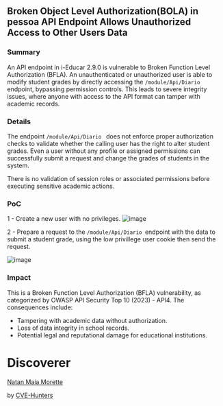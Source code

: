 ## Broken Object Level Authorization(BOLA) in pessoa API Endpoint Allows Unauthorized Access to Other Users Data

### Summary
An API endpoint in i-Educar 2.9.0 is vulnerable to Broken Function Level Authorization (BFLA). An unauthenticated or unauthorized user is able to modify student grades by directly accessing the `/module/Api/Diario `endpoint, bypassing permission controls. This leads to severe integrity issues, where anyone with access to the API format can tamper with academic records.

### Details

The endpoint `/module/Api/Diario ` does not enforce proper authorization checks to validate whether the calling user has the right to alter student grades. Even a user without any profile or assigned permissions can successfully submit a request and change the grades of students in the system.

There is no validation of session roles or associated permissions before executing sensitive academic actions.

### PoC
1 - Create a new user with no privileges.
![image](https://github.com/user-attachments/assets/44b8aa71-ad6c-4e28-af99-0a517cfa5d85)

2 - Prepare a request to the `/module/Api/Diario `endpoint with the data to submit a student grade, using the low privillege user cookie then send the request.

![image](https://github.com/user-attachments/assets/3b84ea52-e492-4a01-919e-9d86792e4353)




### Impact
This is a Broken Function Level Authorization (BFLA) vulnerability, as categorized by OWASP API Security Top 10 (2023) - API4. The consequences include:

- Tampering with academic data without authorization.
- Loss of data integrity in school records.
- Potential legal and reputational damage for educational institutions.

# Discoverer

[Natan Maia Morette](https://nmmorette.github.io) 

by [CVE-Hunters](https://github.com/Sec-Dojo-Cyber-House/cve-hunters)

